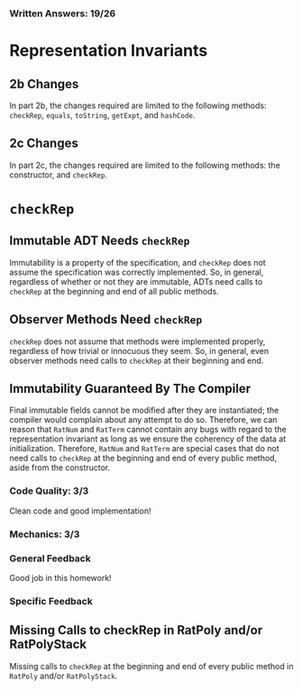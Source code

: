 ### Written Answers: 19/26

# Representation Invariants
## 2b Changes
In part 2b, the changes required are limited to the following methods:
`checkRep`, `equals`, `toString`, `getExpt`, and `hashCode`.

## 2c Changes
In part 2c, the changes required are limited to the following methods: the
constructor, and `checkRep`.


# `checkRep`
## Immutable ADT Needs `checkRep`
Immutability is a property of the specification, and `checkRep` does not assume
the specification was correctly implemented.  So, in general, regardless of
whether or not they are immutable, ADTs need calls to `checkRep` at the
beginning and end of all public methods.


## Observer Methods Need `checkRep`
`checkRep` does not assume that methods were implemented properly, regardless of
how trivial or innocuous they seem.  So, in general, even observer methods need
calls to `checkRep` at their beginning and end.

## Immutability Guaranteed By The Compiler
Final immutable fields cannot be modified after they are instantiated; the
compiler would complain about any attempt to do so.  Therefore, we can reason
that `RatNum` and `RatTerm` cannot contain any bugs with regard to the
representation invariant as long as we ensure the coherency of the data at
initialization.  Therefore, `RatNum` and `RatTerm` are special cases that do not
need calls to `checkRep` at the beginning and end of every public method, aside
from the constructor.
### Code Quality: 3/3
Clean code and good implementation!

### Mechanics: 3/3

### General Feedback
Good job in this homework!

### Specific Feedback
## Missing Calls to checkRep in RatPoly and/or RatPolyStack
Missing calls to `checkRep` at the beginning and end of every public method in `RatPoly` and/or `RatPolyStack`.
